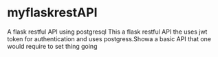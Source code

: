 # myflaskrestAPI
A flask restful API using postgresql
This a flask restful API the uses jwt token for authentication and uses postgress.Showa a basic API that one would require to set thing going
